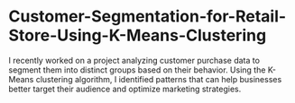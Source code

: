 # Customer-Segmentation-for-Retail-Store-Using-K-Means-Clustering
I recently worked on a project analyzing customer purchase data to segment them into distinct groups based on their behavior. Using the K-Means clustering algorithm, I identified patterns that can help businesses better target their audience and optimize marketing strategies.
